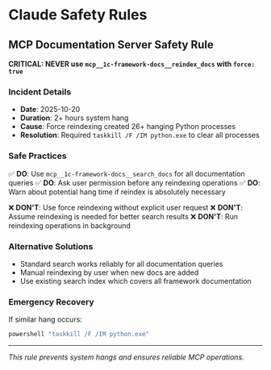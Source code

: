 # Claude Safety Rules

## MCP Documentation Server Safety Rule

**CRITICAL: NEVER use `mcp__1c-framework-docs__reindex_docs` with `force: true`**

### Incident Details
- **Date**: 2025-10-20
- **Duration**: 2+ hours system hang
- **Cause**: Force reindexing created 26+ hanging Python processes
- **Resolution**: Required `taskkill /F /IM python.exe` to clear all processes

### Safe Practices
✅ **DO**: Use `mcp__1c-framework-docs__search_docs` for all documentation queries
✅ **DO**: Ask user permission before any reindexing operations
✅ **DO**: Warn about potential hang time if reindex is absolutely necessary

❌ **DON'T**: Use force reindexing without explicit user request
❌ **DON'T**: Assume reindexing is needed for better search results
❌ **DON'T**: Run reindexing operations in background

### Alternative Solutions
- Standard search works reliably for all documentation queries
- Manual reindexing by user when new docs are added
- Use existing search index which covers all framework documentation

### Emergency Recovery
If similar hang occurs:
```bash
powershell "taskkill /F /IM python.exe"
```

---
*This rule prevents system hangs and ensures reliable MCP operations.*